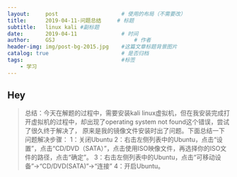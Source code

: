 ```yaml
---
layout:     post   				    # 使用的布局（不需要改）
title:      2019-04-11-问题总结		# 标题 
subtitle:   linux kali #副标题
date:       2019-04-11 				# 时间
author:     GSJ 						# 作者
header-img: img/post-bg-2015.jpg 	#这篇文章标题背景图片
catalog: true 						# 是否归档
tags:								#标签
    - 学习
---
```


## Hey
>总结：今天在解题的过程中，需要安装kali linux虚拟机，但在我安装完成打开虚拟机的过程中，却出现了operating system not found这个错误，尝试了很久终于解决了，
原来是我的镜像文件安装时出了问题。下面总结一下问题解决步骤：
1：关闭Ubuntu
2：右击左侧列表中的Ubuntu，点击“设置”，点击“CD/DVD（SATA）”，点击使用ISO映像文件，再选择你的ISO文件的路径，点击“确定”。
3：右击左侧列表中的Ubuntu，点击“可移动设备”->“CD/DVD(SATA)”->“连接”
4：开启Ubuntu。
